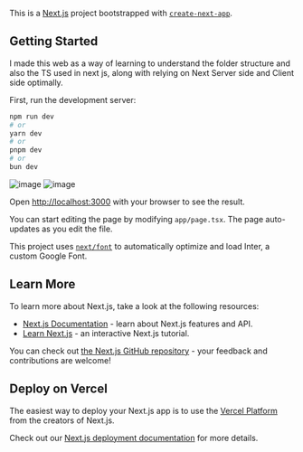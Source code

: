 This is a [Next.js](https://nextjs.org/) project bootstrapped with [`create-next-app`](https://github.com/vercel/next.js/tree/canary/packages/create-next-app).

## Getting Started
I made this web as a way of learning to understand the folder structure and also the TS used in next js, along with relying on Next Server side and Client side optimally.

First, run the development server:

```bash
npm run dev
# or
yarn dev
# or
pnpm dev
# or
bun dev
```
![image](https://github.com/CelticAlreadyUse/Modern-Car-Showcase/assets/118651473/f0794af7-2543-45b0-a929-b15f9bbfaa56)
![image](https://github.com/CelticAlreadyUse/Modern-Car-Showcase/assets/118651473/4e31e0d3-1ae4-4bb5-b795-b9b9fbf3fbd6)


Open [http://localhost:3000](http://localhost:3000) with your browser to see the result.

You can start editing the page by modifying `app/page.tsx`. The page auto-updates as you edit the file.

This project uses [`next/font`](https://nextjs.org/docs/basic-features/font-optimization) to automatically optimize and load Inter, a custom Google Font.

## Learn More

To learn more about Next.js, take a look at the following resources:

- [Next.js Documentation](https://nextjs.org/docs) - learn about Next.js features and API.
- [Learn Next.js](https://nextjs.org/learn) - an interactive Next.js tutorial.

You can check out [the Next.js GitHub repository](https://github.com/vercel/next.js/) - your feedback and contributions are welcome!

## Deploy on Vercel

The easiest way to deploy your Next.js app is to use the [Vercel Platform](https://vercel.com/new?utm_medium=default-template&filter=next.js&utm_source=create-next-app&utm_campaign=create-next-app-readme) from the creators of Next.js.

Check out our [Next.js deployment documentation](https://nextjs.org/docs/deployment) for more details.
